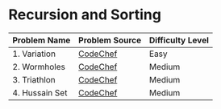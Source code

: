 # Recursion and Sorting

| Problem Name   | Problem Source                                                  | Difficulty Level |
|----------------|-----------------------------------------------------------------|------------------|
| 1. Variation   | [CodeChef](https://www.codechef.com/ZCOPRAC/problems/ZCO15002)  | Easy             |
| 2. Wormholes   | [CodeChef](https://www.codechef.com/ZCOPRAC/problems/ZCO12002)  | Medium           |
| 3. Triathlon   | [CodeChef](https://www.codechef.com/INOIPRAC/problems/INOI1201) | Medium           |
| 4. Hussain Set | [CodeChef](https://www.codechef.com/problems/COOK82C)           | Medium           |
